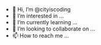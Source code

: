 - 👋 Hi, I’m @cityiscoding
- 👀 I’m interested in ...
- 🌱 I’m currently learning ...
- 💞️ I’m looking to collaborate on ...
- 📫 How to reach me ...


